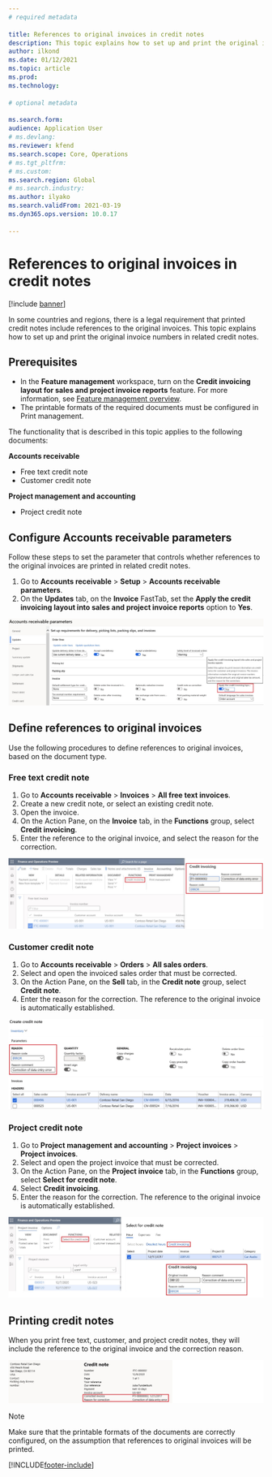 ```yaml
---
# required metadata

title: References to original invoices in credit notes
description: This topic explains how to set up and print the original invoice numbers in related credit notes.
author: ilkond
ms.date: 01/12/2021
ms.topic: article
ms.prod: 
ms.technology: 

# optional metadata

ms.search.form: 
audience: Application User
# ms.devlang: 
ms.reviewer: kfend
ms.search.scope: Core, Operations
# ms.tgt_pltfrm: 
# ms.custom: 
ms.search.region: Global
# ms.search.industry: 
ms.author: ilyako
ms.search.validFrom: 2021-03-19
ms.dyn365.ops.version: 10.0.17

---
```


# References to original invoices in credit notes

[!include [banner](../includes/banner.md)]


In some countries and regions, there is a legal requirement that printed credit notes include references to the original invoices. This topic explains how to set up and print the original invoice numbers in related credit notes.

## Prerequisites

- In the **Feature management** workspace, turn on the **Credit invoicing layout for sales and project invoice reports** feature. For more information, see [Feature management overview](../../fin-ops-core/fin-ops/get-started/feature-management/feature-management-overview.md).
- The printable formats of the required documents must be configured in Print management.

The functionality that is described in this topic applies to the following documents:

**Accounts receivable**

- Free text credit note
- Customer credit note

**Project management and accounting**

- Project credit note

## Configure Accounts receivable parameters

Follow these steps to set the parameter that controls whether references to the original invoices are printed in related credit notes.

1. Go to **Accounts receivable** \> **Setup** \> **Accounts receivable parameters**.
2. On the **Updates** tab, on the **Invoice** FastTab, set the **Apply the credit invoicing layout into sales and project invoice reports** option to **Yes**.

![Configuring Accounts receivable parameters.](media/original-invoice-number-in-credit-note.jpg)

## Define references to original invoices

Use the following procedures to define references to original invoices, based on the document type.

### Free text credit note

1. Go to **Accounts receivable** \> **Invoices** \> **All free text invoices**.
2. Create a new credit note, or select an existing credit note.
3. Open the invoice.
4. On the Action Pane, on the **Invoice** tab, in the **Functions** group, select **Credit invoicing**.
5. Enter the reference to the original invoice, and select the reason for the correction.

![Defining the reference for a free text invoice.](media/reference-original-invoice-FTI.jpg)

### Customer credit note

1. Go to **Accounts receivable** \> **Orders** \> **All sales orders**.
2. Select and open the invoiced sales order that must be corrected.
3. On the Action Pane, on the **Sell** tab, in the **Credit note** group, select **Credit note**.
4. Enter the reason for the correction. The reference to the original invoice is automatically established.

![Defining the reference for a sales order.](media/reference-original-invoice-SO.jpg)

### Project credit note

1. Go to **Project management and accounting** \> **Project invoices** \> **Project invoices**.
2. Select and open the project invoice that must be corrected.
3. On the Action Pane, on the **Project invoice** tab, in the **Functions** group, select **Select for credit note**.
4. Select **Credit invoicing**.
5. Enter the reason for the correction. The reference to the original invoice is automatically established.

![Defining the reference for a project invoice.](media/reference-original-invoice-project.jpg)

## Printing credit notes

When you print free text, customer, and project credit notes, they will include the reference to the original invoice and the correction reason.

![Printed credit note.](media/credit-note-FTI.jpg)

> [!NOTE]
> Make sure that the printable formats of the documents are correctly configured, on the assumption that references to original invoices will be printed.


[!INCLUDE[footer-include](../../includes/footer-banner.md)]